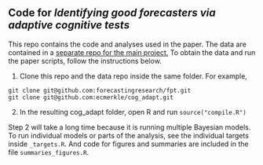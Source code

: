 ## Code for *Identifying good forecasters via adaptive cognitive tests*
This repo contains the code and analyses used in the paper. The data are contained in a [separate repo for the main project.](https://github.com/forecastingresearch/fpt) To obtain the data and run the paper scripts, follow the instructions below.

1. Clone this repo and the data repo inside the same folder. For example,

```
git clone git@github.com:forecastingresearch/fpt.git
git clone git@github.com:ecmerkle/cog_adapt.git
```


2. In the resulting cog_adapt folder, open R and run `source("compile.R")`

Step 2 will take a long time because it is running multiple Bayesian models. To run individual models or parts of the analysis, see the individual targets inside `_targets.R`. And code for figures and summaries are included in the file `summaries_figures.R`.

